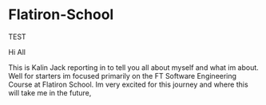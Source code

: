 # Flatiron-School
TEST


Hi All

This is Kalin Jack reporting in to tell you all about myself and what im about. Well for starters im focused primarily on the FT Software Engineering Course at Flatiron School. Im very excited for this journey and where this will take me in the future,
